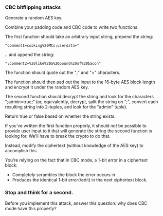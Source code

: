 ### CBC bitflipping attacks

Generate a random AES key.

Combine your padding code and CBC code to write two functions.

The first function should take an arbitrary input string, prepend the string:

    
    
    "comment1=cooking%20MCs;userdata="

.. and append the string:

    
    
    ";comment2=%20like%20a%20pound%20of%20bacon"

The function should quote out the ";" and "=" characters.

The function should then pad out the input to the 16-byte AES block length and
encrypt it under the random AES key.

The second function should decrypt the string and look for the characters
";admin=true;" (or, equivalently, decrypt, split the string on ";", convert
each resulting string into 2-tuples, and look for the "admin" tuple).

Return true or false based on whether the string exists.

If you've written the first function properly, it should _not_ be possible to
provide user input to it that will generate the string the second function is
looking for. We'll have to break the crypto to do that.

Instead, modify the ciphertext (without knowledge of the AES key) to
accomplish this.

You're relying on the fact that in CBC mode, a 1-bit error in a ciphertext
block:

  * Completely scrambles the block the error occurs in
  * Produces the identical 1-bit error(/edit) in the next ciphertext block.

### Stop and think for a second.

Before you implement this attack, answer this question: why does CBC mode have
this property?
